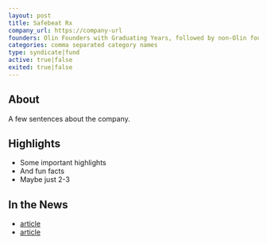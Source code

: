 ```yaml
---
layout: post
title: Safebeat Rx
company_url: https://company-url
founders: Olin Founders with Graduating Years, followed by non-Olin founders
categories: comma separated category names
type: syndicate|fund
active: true|false
exited: true|false
---
```


## About
A few sentences about the company.

## Highlights
* Some important highlights
* And fun facts
* Maybe just 2-3

## In the News
* [article](url.com)
* [article](url.com)
